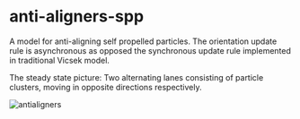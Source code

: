 # anti-aligners-spp
A model for anti-aligning self propelled particles. 
The orientation update rule is asynchronous as opposed the synchronous update rule implemented in traditional Vicsek model.

The steady state picture:
  Two alternating lanes consisting of particle clusters, moving in opposite directions respectively.
  
 
![antialigners](https://user-images.githubusercontent.com/103419553/210998583-c885a79d-4c87-40b8-9dd2-efc6936356e1.png)

